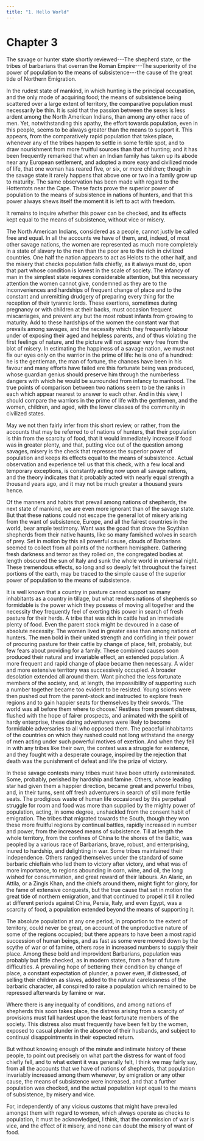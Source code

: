 ```yaml
---
title: "1. Hello World"
---
```


# Chapter 3


The savage or hunter state shortly re­viewed---The shepherd state, or
the tribes of barbarians that overran the Roman Em­pire---The
superiority of the power of popu­lation to the means of
subsistence---the cause of the great tide of Northern Emigra­tion.

In the rudest state of mankind, in which hunting is the prin­cipal
occupation, and the only mode of acquiring food; the means of
subsistence being scattered over a large extent of territory, the
comparative population must necessarily be thin. It is said that the
passion between the sexes is less ardent among the North Ameri­can
Indians, than among any other race of men. Yet, notwith­standing this
apathy, the effort towards population, even in this people, seems to be
always greater than the means to support it. This appears, from the
comparatively rapid population that takes place, whenever any of the
tribes happen to settle in some fertile spot, and to draw nourishment
from more fruitful sources than that of hunting; and it has been
frequently remarked that when an Indian family has taken up its abode
near any European settle­ment, and adopted a more easy and civilized
mode of life, that one woman has reared five, or six, or more children;
though in the sav­age state it rarely happens that above one or two in a
family grow up to maturity. The same observation has been made with
regard to the Hottentots near the Cape. These facts prove the superior
power of population to the means of subsistence in nations of hunters,
and that this power always shews itself the moment it is left to act
with freedom.

It remains to inquire whether this power can be checked, and its effects
kept equal to the means of subsistence, without vice or misery.

The North American Indians, considered as a people, cannot justly be
called free and equal. In all the accounts we have of them, and, indeed,
of most other savage nations, the women are repre­sented as much more
completely in a state of slavery to the men than the poor are to the
rich in civilized countries. One half the nation appears to act as
Helots to the other half, and the misery that checks population falls
chiefly, as it always must do, upon that part whose condition is lowest
in the scale of society. The infancy of man in the simplest state
requires considerable attention, but this necessary attention the women
cannot give, condemned as they are to the inconveniences and hardships
of frequent change of place and to the constant and unremitting drudgery
of preparing every thing for the reception of their tyrannic lords.
These exer­tions, sometimes during pregnancy or with children at their
backs, must occasion frequent miscarriages, and prevent any but the most
robust infants from growing to maturity. Add to these hard­ships of the
women the constant war that prevails among savages, and the necessity
which they frequently labour under of exposing their aged and helpless
parents, and of thus violating the first feel­ings of nature, and the
picture will not appear very free from the blot of misery. In estimating
the happiness of a savage nation, we must not fix our eyes only on the
warrior in the prime of life: he is one of a hundred: he is the
gentleman, the man of fortune, the chances have been in his favour and
many efforts have failed ere this fortunate being was produced, whose
guardian genius should preserve him through the numberless dangers with
which he would be surrounded from infancy to manhood. The true points of
comparison between two nations seem to be the ranks in each which appear
nearest to answer to each other. And in this view, I should compare the
warriors in the prime of life with the gentle­men, and the women,
children, and aged, with the lower classes of the community in civilized
states.

May we not then fairly infer from this short review, or rather, from the
accounts that may be referred to of nations of hunters, that their
population is thin from the scarcity of food, that it would immediately
increase if food was in greater plenty, and that, putting vice out of
the question among savages, misery is the check that represses the
superior power of population and keeps its effects equal to the means of
subsistence. Actual observa­tion and experience tell us that this check,
with a few local and temporary exceptions, is constantly acting now upon
all savage nations, and the theory indicates that it probably acted with
nearly equal strength a thousand years ago, and it may not be much
greater a thousand years hence.

Of the manners and habits that prevail among nations of shepherds, the
next state of mankind, we are even more ignorant than of the savage
state. But that these nations could not escape the general lot of misery
arising from the want of subsistence, Eu­rope, and all the fairest
countries in the world, bear ample testi­mony. Want was the goad that
drove the Scythian shepherds from their native haunts, like so many
famished wolves in search of prey. Set in motion by this all powerful
cause, clouds of Barbarians seemed to collect from all points of the
northern hemisphere. Gathering fresh darkness and terror as they rolled
on, the congre­gated bodies at length obscured the sun of Italy and sunk
the whole world in universal night. These tremendous effects, so long
and so deeply felt throughout the fairest portions of the earth, may be
traced to the simple cause of the superior power of population to the
means of subsistence.

It is well known that a country in pasture cannot support so many
inhabitants as a country in tillage, but what renders nations of
shepherds so formidable is the power which they possess of moving all
together and the necessity they frequently feel of exert­ing this power
in search of fresh pasture for their herds. A tribe that was rich in
cattle had an immediate plenty of food. Even the parent stock might be
devoured in a case of absolute necessity. The women lived in greater
ease than among nations of hunters. The men bold in their united
strength and confiding in their power of procuring pasture for their
cattle by change of place, felt, probably, but few fears about providing
for a family. These combined causes soon produced their natural and
invariable effect, an extended population. A more frequent and rapid
change of place became then necessary. A wider and more extensive
territory was succes­sively occupied. A broader desolation extended all
around them. Want pinched the less fortunate members of the society,
and, at length, the impossibility of supporting such a number together
be­came too evident to be resisted. Young scions were then pushed out
from the parent-stock and instructed to explore fresh regions and to
gain happier seats for themselves by their swords. 'The world was all
before them where to choose.' Restless from present distress, flushed
with the hope of fairer prospects, and animated with the spirit of hardy
enterprise, these daring adventurers were likely to become formidable
adversaries to all who opposed them. The peaceful inhabitants of the
countries on which they rushed could not long withstand the energy of
men acting under such powerful motives of exertion. And when they fell
in with any tribes like their own, the contest was a struggle for
existence, and they fought with a desperate courage, inspired by the
rejection that death was the punishment of defeat and life the prize of
victory.

In these savage contests many tribes must have been utterly
exterminated. Some, probably, perished by hardship and famine. Others,
whose leading star had given them a happier direction, be­came great and
powerful tribes, and, in their turns, sent off fresh adventurers in
search of still more fertile seats. The prodigious waste of human life
occasioned by this perpetual struggle for room and food was more than
supplied by the mighty power of popula­tion, acting, in some degree,
unshackled from the consent habit of emigration. The tribes that
migrated towards the South, though they won these more fruitful regions
by continual battles, rapidly increased in number and power, from the
increased means of sub­sistence. Till at length the whole territory,
from the confines of China to the shores of the Baltic, was peopled by a
various race of Barbarians, brave, robust, and enterprising, inured to
hardship, and delighting in war. Some tribes maintained their
independence. Others ranged themselves under the standard of some
barbaric chieftain who led them to victory after victory, and what was
of more importance, to regions abounding in corn, wine, and oil, the
long wished for consummation, and great reward of their labours. An
Alaric, an Attila, or a Zingis Khan, and the chiefs around them, might
fight for glory, for the fame of extensive conquests, but the true cause
that set in motion the great tide of northern emigra­tion, and that
continued to propel it till it rolled at different peri­ods against
China, Persia, Italy, and even Egypt, was a scarcity of food, a
population extended beyond the means of supporting it.

The absolute population at any one period, in proportion to the extent
of territory, could never be great, on account of the un­productive
nature of some of the regions occupied; but there ap­pears to have been
a most rapid succession of human beings, and as fast as some were mowed
down by the scythe of war or of famine, others rose in increased numbers
to supply their place. Among these bold and improvident Barbarians,
population was probably but little checked, as in modern states, from a
fear of fu­ture difficulties. A prevailing hope of bettering their
condition by change of place, a constant expectation of plunder, a power
even, if distressed, of selling their children as slaves, added to the
natural carelessness of the barbaric character, all conspired to raise a
popu­lation which remained to be repressed afterwards by famine or war.

Where there is any inequality of conditions, and among na­tions of
shepherds this soon takes place, the distress arising from a scarcity of
provisions must fall hardest upon the least fortunate members of the
society. This distress also must frequently have been felt by the women,
exposed to casual plunder in the absence of their husbands, and subject
to continual disappointments in their expected return.

But without knowing enough of the minute and intimate history of these
people, to point out precisely on what part the dis­tress for want of
food chiefly fell, and to what extent it was gener­ally felt, I think we
may fairly say, from all the accounts that we have of nations of
shepherds, that population invariably increased among them whenever, by
emigration or any other cause, the means of subsistence were increased,
and that a further population was checked, and the actual population
kept equal to the means of subsistence, by misery and vice.

For, independently of any vicious customs that might have prevailed
amongst them with regard to women, which always op­erate as checks to
population, it must be acknowledged, I think, that the commission of war
is vice, and the effect of it misery, and none can doubt the misery of
want of food.

